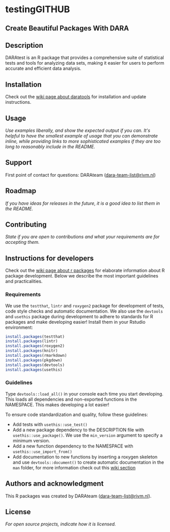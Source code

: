 # testingGITHUB

## Create Beautiful Packages With DARA

## Description
DARAtest is an R package that provides a comprehensive suite of statistical tests and tools for analyzing data sets,        making it easier for users to perform accurate and efficient data analysis.

## Installation
Check out the [wiki page about daratools](https://gitlab.rivm.nl/dara/wiki/-/wikis/DARAtools) 
for installation and update instructions.

## Usage
*Use examples liberally, and show the expected output if you can. It's helpful to have the smallest example of usage that you can demonstrate inline, while providing links to more sophisticated examples if they are too long to reasonably include in the README.*

## Support
First point of contact for questions: DARAteam (dara-team-list@rivm.nl)

## Roadmap
*If you have ideas for releases in the future, it is a good idea to list them in the README.*

## Contributing
*State if you are open to contributions and what your requirements are for accepting them.*

## Instructions for developers 
Check out the [wiki page about r packages](https://gitlab.rivm.nl/dara/wiki/-/wikis/DARAtools) 
for elaborate information about R package development. Below we describe the most important 
guidelines and practicalities.

### Requirements
We use the `testthat`, `lintr` and `roxygen2` package for development of tests, code style 
checks and automatic documentation. We also use the `devtools` and `usethis` package during 
development to adhere to standards for R packages and make developing easier! Install them 
in your Rstudio environment:

```r
install.packages(testthat)
install.packages(lintr)
install.packages(roxygen2)
install.packages(knitr)
install.packages(rmarkdown)
install.packages(pkgdown)
install.packages(devtools)
install.packages(usethis)
```

### Guidelines
Type `devtools::load_all()` in your console each time you start developing. This loads 
all dependencies and non-exported functions in the NAMESPACE. This makes developing a lot easier!

To ensure code standardization and quality, follow these guidelines:
- Add tests with `usethis::use_test()`
- Add a new package dependency to the DESCRIPTION file with `usethis::use_package()`. We use 
the `min_version` argument to specify a minimum version. 
- Add a new function dependency to the NAMESPACE with `usethis::use_import_from()`
- Add documentation to new functions by inserting a roxygen skeleton and use `devtools::document()` to
create automatic documentation in the `man` folder, for more information check out this 
[wiki section](https://gitlab.rivm.nl/dara/wiki/-/wikis/Create%20your%20own%20R%20packages#documentation)

## Authors and acknowledgment
This R packages was created by DARAteam (dara-team-list@rivm.nl).

## License
*For open source projects, indicate how it is licensed.*
